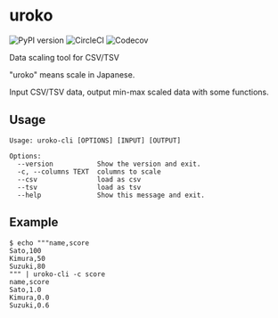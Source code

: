 # uroko

![PyPI version](https://badge.fury.io/py/preacher.svg)
![CircleCI](https://circleci.com/gh/t-chov/uroko.svg?style=svg)
![Codecov](https://codecov.io/gh/ymoch/preacher/branch/master/graph/badge.svg)

Data scaling tool for CSV/TSV

"uroko" means scale in Japanese.

Input CSV/TSV data, output min-max scaled data with some functions.

## Usage

```
Usage: uroko-cli [OPTIONS] [INPUT] [OUTPUT]

Options:
  --version           Show the version and exit.
  -c, --columns TEXT  columns to scale
  --csv               load as csv
  --tsv               load as tsv
  --help              Show this message and exit.
```

## Example

```
$ echo """name,score
Sato,100
Kimura,50
Suzuki,80
""" | uroko-cli -c score
name,score
Sato,1.0
Kimura,0.0
Suzuki,0.6
```
